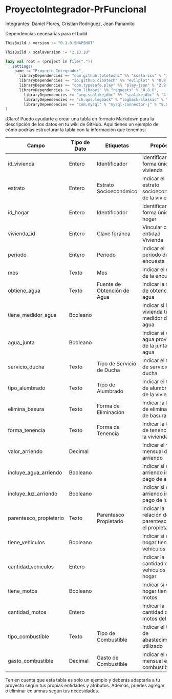 # ProyectoIntegrador-PrFuncional
Integrantes: Daniel Flores, Cristian Rodríguez, Jean Panamito

Dependencias necesarias para el build 
```scala
ThisBuild / version := "0.1.0-SNAPSHOT"

ThisBuild / scalaVersion := "2.13.10"

lazy val root = (project in file("."))
  .settings(
    name := "Proyecto_Integrador",
      libraryDependencies += "com.github.tototoshi" %% "scala-csv" % "1.3.10",
      libraryDependencies += "io.github.cibotech" %% "evilplot" % "0.8.1",
      libraryDependencies += "com.typesafe.play" %% "play-json" % "2.9.3",
      libraryDependencies += "com.lihaoyi" %% "requests" % "0.8.0",
        libraryDependencies += "org.scalikejdbc" %% "scalikejdbc" % "4.0.0",
        libraryDependencies += "ch.qos.logback" % "logback-classic" % "1.2.3",
        libraryDependencies += "com.mysql" % "mysql-connector-j" % "8.0.31"
)
```
¡Claro! Puedo ayudarte a crear una tabla en formato Markdown para la descripción de los datos en tu wiki de GitHub. Aquí tienes un ejemplo de cómo podrías estructurar la tabla con la información que tenemos:

| Campo                | Tipo de Dato | Etiquetas                  | Propósito                                       | Observación                                          |
| -------------------- | ------------ | -------------------------- | ----------------------------------------------- | ---------------------------------------------------- |
| id_vivienda          | Entero       | Identificador              | Identificar de forma única una vivienda          |                                                      |
| estrato              | Entero       | Estrato Socioeconómico     | Indicar el estrato socioeconómico de la vivienda |                                                      |
| id_hogar             | Entero       | Identificador              | Identificar de forma única un hogar              |                                                      |
| vivienda_id          | Entero       | Clave foránea              | Vincular con la entidad Vivienda                 |                                                      |
| periodo              | Entero       | Período                    | Indicar el período de la encuesta                |                                                      |
| mes                  | Texto        | Mes                        | Indicar el mes de la encuesta                    |                                                      |
| obtiene_agua         | Texto        | Fuente de Obtención de Agua | Indicar la fuente de obtención de agua           |                                                      |
| tiene_medidor_agua   | Booleano     |                            | Indicar si la vivienda tiene medidor de agua     |                                                      |
| agua_junta           | Booleano     |                            | Indicar si el agua proviene de la junta de agua  |                                                      |
| servicio_ducha       | Texto        | Tipo de Servicio de Ducha  | Indicar el tipo de servicio de ducha             |                                                      |
| tipo_alumbrado       | Texto        | Tipo de Alumbrado          | Indicar el tipo de alumbrado de la vivienda      |                                                      |
| elimina_basura       | Texto        | Forma de Eliminación       | Indicar la forma de eliminación de basura        |                                                      |
| forma_tenencia       | Texto        | Forma de Tenencia          | Indicar la forma de tenencia de la vivienda      |                                                      |
| valor_arriendo       | Decimal      |                            | Indicar el valor mensual de arriendo             |                                                      |
| incluye_agua_arriendo| Booleano     |                            | Indicar si el arriendo incluye pago de agua      |                                                      |
| incluye_luz_arriendo | Booleano     |                            | Indicar si el arriendo incluye pago de luz       |                                                      |
| parentesco_propietario| Texto       | Parentesco Propietario      | Indicar la relación de parentesco con el propietario |                                                  |
| tiene_vehiculos      | Booleano     |                            | Indicar si el hogar tiene vehículos              |                                                      |
| cantidad_vehiculos   | Entero       |                            | Indicar la cantidad de vehículos del hogar       |                                                      |
| tiene_motos          | Booleano     |                            | Indicar si el hogar tiene motos                  |                                                      |
| cantidad_motos       | Entero       |                            | Indicar la cantidad de motos del hogar           |                                                      |
| tipo_combustible     | Texto        | Tipo de Combustible        | Indicar el tipo de abastecimiento utilizado      |                                                      |
| gasto_combustible    | Decimal      | Gasto de Combustible       | Indicar el gasto mensual en combustible          |                                                      |

Ten en cuenta que esta tabla es solo un ejemplo y deberás adaptarla a tu proyecto según tus propias entidades y atributos. Además, puedes agregar o eliminar columnas según tus necesidades.
